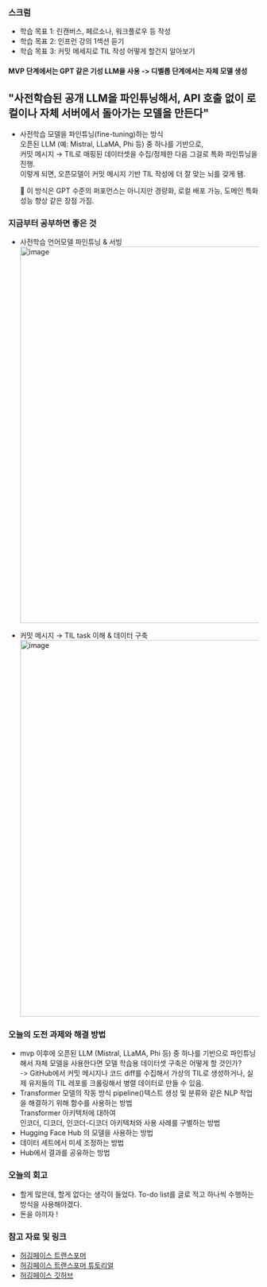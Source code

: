 ### 스크럼 
- 학습 목표 1: 린캔버스, 페르소나, 워크플로우 등 작성
- 학습 목표 2: 인프런 강의 1섹션 듣기
- 학습 목표 3: 커밋 메세지로 TIL 작성 어떻게 할건지 알아보기

#### MVP 단계에서는 GPT 같은 기성 LLM을 사용 -> 디벨롭 단계에서는 자체 모델 생성
## "사전학습된 공개 LLM을 파인튜닝해서, API 호출 없이 로컬이나 자체 서버에서 돌아가는 모델을 만든다"
- 사전학습 모델을 파인튜닝(fine-tuning)하는 방식 </br>
  오픈된 LLM (예: Mistral, LLaMA, Phi 등) 중 하나를 기반으로, </br>
  커밋 메시지 → TIL로 매핑된 데이터셋을 수집/정제한 다음 그걸로 특화 파인튜닝을 진행. </br>
  이렇게 되면, 오픈모델이 커밋 메시지 기반 TIL 작성에 더 잘 맞는 뇌를 갖게 됌. </br>
  
  📌 이 방식은 GPT 수준의 퍼포먼스는 아니지만 경량화, 로컬 배포 가능, 도메인 특화 성능 향상 같은 장점 가짐.

### 지금부터 공부하면 좋은 것
- 사전학습 언어모델 파인튜닝 & 서빙 </br>
  <img width="758" alt="image" src="https://github.com/user-attachments/assets/f0ea2aee-c83d-41a5-a2a0-dfd2b881a304" /> </br>

- 커밋 메시지 → TIL task 이해 & 데이터 구축 </br>
  <img width="758" alt="image" src="https://github.com/user-attachments/assets/84c03dcd-f819-48f2-bb42-4634d79a90ae" /> </br>

### 오늘의 도전 과제와 해결 방법
- mvp 이후에 오픈된 LLM (Mistral, LLaMA, Phi 등) 중 하나를 기반으로 파인튜닝해서 자체 모델을 사용한다면 모델 학습용 데이터셋 구축은 어떻게 할 것인가? </br>
  -> GitHub에서 커밋 메시지나 코드 diff를 수집해서 가상의 TIL로 생성하거나, 실제 유저들의 TIL 레포를 크롤링해서 병렬 데이터로 만들 수 있음.
- Transformer 모델의 작동 방식
  pipeline()텍스트 생성 및 분류와 같은 NLP 작업을 해결하기 위해 함수를 사용하는 방법 </br>
  Transformer 아키텍처에 대하여 </br>
  인코더, 디코더, 인코더-디코더 아키텍처와 사용 사례를 구별하는 방법 </br>
- Hugging Face Hub 의 모델을 사용하는 방법
- 데이터 세트에서 미세 조정하는 방법
- Hub에서 결과를 공유하는 방법

### 오늘의 회고
- 할게 많은데, 할게 없다는 생각이 들었다. To-do list를 글로 적고 하나씩 수행하는 방식을 사용해야겠다.
- 돈을 아끼자 !

### 참고 자료 및 링크
- [허깅페이스 트랜스포머](https://huggingface.co/docs/transformers/index)
- [허깅페이스 트랜스포머 튜토리얼](https://huggingface.co/learn/nlp-course/chapter1/1)
- [허깅페이스 깃허브](https://github.com/huggingface/transformers/tree/main/examples)

